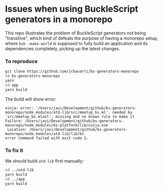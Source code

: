 # Issues when using BuckleScript generators in a monorepo

This repo illustrates the problem of BuckleScript generators not being
"transitive", which kind of defeats the purpose of having a monorepo setup,
where `bsb -make-world` is supposed to fully build an application and its
dependencies completely, picking up the latest changes.

### To reproduce

```bash
git clone https://github.com/jchavarri/bs-generators-monorepo
cd bs-generators-monorepo
yarn
cd app
yarn build
```

The build will show error:

```
ninja: error: '/Users/javi/Development/github/bs-generators-monorepo/node_modules/atd-lib/src/meetup_bs.ml', needed by 'src/meetup_bs.mlast', missing and no known rule to make it
Failure: /Users/javi/Development/github/bs-generators-monorepo/node_modules/bs-platform/lib/ninja.exe
 Location: /Users/javi/Development/github/bs-generators-monorepo/node_modules/atd-lib/lib/bs
error Command failed with exit code 2.
```

### To fix it

We should build `atd-lib` first manually:

```bash
cd ../atd-lib
yarn build
cd ../app
yarn build
```
